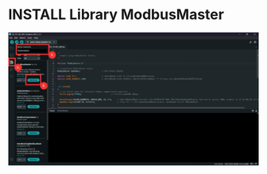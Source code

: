 # INSTALL Library ModbusMaster

![INSTALL Library ModbusMaster](https://github.com/summation2009/Modbus-sensor/blob/main/EX_TH-031-OD/INSTALL%20Library.jpg?raw=true "Screen shot")

